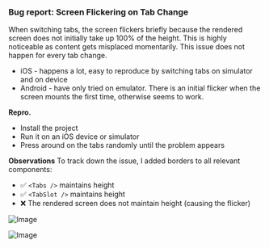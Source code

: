 ### Bug report: Screen Flickering on Tab Change
When switching tabs, the screen flickers briefly because the rendered screen does not initially take up 100% of the height. This is highly noticeable as content gets misplaced momentarily. This issue does not happen for every tab change.

- iOS - happens a lot, easy to reproduce by switching tabs on simulator and on device
- Android - have only tried on emulator. There is an initial flicker when the screen mounts the first time, otherwise seems to work.

**Repro.**
- Install the project
- Run it on an iOS device or simulator
- Press around on the tabs randomly until the problem appears

**Observations**
To track down the issue, I added borders to all relevant components:

- ✅ `<Tabs />` maintains height
- ✅ `<TabSlot />` maintains height
- ❌ The rendered screen does not maintain height (causing the flicker)


![Image](https://github.com/user-attachments/assets/454b9052-9b03-4118-b89d-e90811d44011)

![Image](https://github.com/user-attachments/assets/2c08c56a-b852-4bc0-99eb-fc70b5cd712d)

